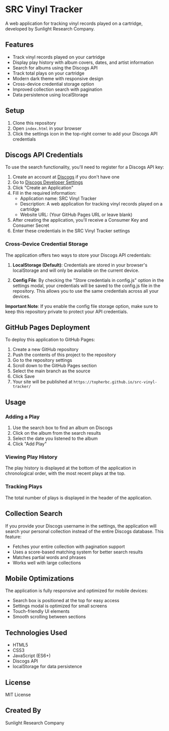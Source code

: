 # SRC Vinyl Tracker

A web application for tracking vinyl records played on a cartridge, developed by Sunlight Research Company.

## Features

- Track vinyl records played on your cartridge
- Display play history with album covers, dates, and artist information
- Search for albums using the Discogs API
- Track total plays on your cartridge
- Modern dark theme with responsive design
- Cross-device credential storage option
- Improved collection search with pagination
- Data persistence using localStorage

## Setup

1. Clone this repository
2. Open `index.html` in your browser
3. Click the settings icon in the top-right corner to add your Discogs API credentials

## Discogs API Credentials

To use the search functionality, you'll need to register for a Discogs API key:

1. Create an account at [Discogs](https://www.discogs.com/) if you don't have one
2. Go to [Discogs Developer Settings](https://www.discogs.com/settings/developers)
3. Click "Create an Application"
4. Fill in the required information:
   - Application name: SRC Vinyl Tracker
   - Description: A web application for tracking vinyl records played on a cartridge
   - Website URL: (Your GitHub Pages URL or leave blank)
5. After creating the application, you'll receive a Consumer Key and Consumer Secret
6. Enter these credentials in the SRC Vinyl Tracker settings

### Cross-Device Credential Storage

The application offers two ways to store your Discogs API credentials:

1. **LocalStorage (Default)**: Credentials are stored in your browser's localStorage and will only be available on the current device.

2. **Config File**: By checking the "Store credentials in config.js" option in the settings modal, your credentials will be saved to the config.js file in the repository. This allows you to use the same credentials across all your devices.

**Important Note**: If you enable the config file storage option, make sure to keep this repository private to protect your API credentials.

## GitHub Pages Deployment

To deploy this application to GitHub Pages:

1. Create a new GitHub repository
2. Push the contents of this project to the repository
3. Go to the repository settings
4. Scroll down to the GitHub Pages section
5. Select the main branch as the source
6. Click Save
7. Your site will be published at `https://topherbc.github.io/src-vinyl-tracker/`

## Usage

### Adding a Play

1. Use the search box to find an album on Discogs
2. Click on the album from the search results
3. Select the date you listened to the album
4. Click "Add Play"

### Viewing Play History

The play history is displayed at the bottom of the application in chronological order, with the most recent plays at the top.

### Tracking Plays

The total number of plays is displayed in the header of the application.

## Collection Search

If you provide your Discogs username in the settings, the application will search your personal collection instead of the entire Discogs database. This feature:

- Fetches your entire collection with pagination support
- Uses a score-based matching system for better search results
- Matches partial words and phrases
- Works well with large collections

## Mobile Optimizations

The application is fully responsive and optimized for mobile devices:

- Search box is positioned at the top for easy access
- Settings modal is optimized for small screens
- Touch-friendly UI elements
- Smooth scrolling between sections

## Technologies Used

- HTML5
- CSS3
- JavaScript (ES6+)
- Discogs API
- localStorage for data persistence

## License

MIT License

## Created By

Sunlight Research Company